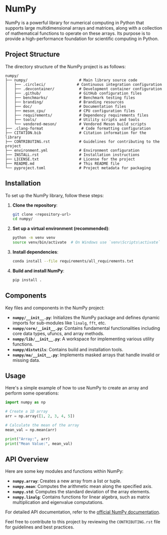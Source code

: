 # NumPy
NumPy is a powerful library for numerical computing in Python that supports large multidimensional arrays and matrices, along with a collection of mathematical functions to operate on these arrays. Its purpose is to provide a high-performance foundation for scientific computing in Python.

## Project Structure
The directory structure of the NumPy project is as follows:

```
numpy/
├── numpy/                       # Main library source code
│   ├── .circleci/              # Continuous integration configuration
│   ├── .devcontainer/           # Development container configuration
│   ├── .github/                 # GitHub configuration files
│   ├── benchmarks/              # Benchmark testing files
│   ├── branding/                # Branding resources
│   ├── doc/                     # Documentation files
│   ├── meson_cpu/               # CPU configuration files
│   ├── requirements/            # Dependency requirements files
│   ├── tools/                   # Utility scripts and tools
│   └── vendored-meson/          # Vendored Meson build scripts
├── .clang-format                 # Code formatting configuration
├── CITATION.bib                 # Citation information for the library
├── CONTRIBUTING.rst             # Guidelines for contributing to the project
├── environment.yml              # Environment configuration
├── INSTALL.rst                  # Installation instructions
├── LICENSE.txt                  # License for the project
├── README.md                    # This README file
└── pyproject.toml               # Project metadata for packaging
```

## Installation
To set up the NumPy library, follow these steps:

1. **Clone the repository**:
   ```bash
   git clone <repository-url>
   cd numpy/
   ```

2. **Set up a virtual environment (recommended)**:
   ```bash
   python -m venv venv
   source venv/bin/activate  # On Windows use `venv\Scripts\activate`
   ```

3. **Install dependencies**:
   ```bash
   conda install --file requirements/all_requirements.txt
   ```

4. **Build and install NumPy**:
   ```bash
   pip install .
   ```

## Components
Key files and components in the NumPy project:

- **`numpy/__init__.py`**: Initializes the NumPy package and defines dynamic imports for sub-modules like `linalg`, `fft`, etc.
- **`numpy/core/__init__.py`**: Contains fundamental functionalities including core data types, ufuncs, and array methods.
- **`numpy/lib/__init__.py`**: A workspace for implementing various utility functions.
- **`numpy/distutils`**: Contains build and installation tools.
- **`numpy/ma/__init__.py`**: Implements masked arrays that handle invalid or missing data.

## Usage
Here's a simple example of how to use NumPy to create an array and perform some operations:

```python
import numpy as np

# Create a 1D array
arr = np.array([1, 2, 3, 4, 5])

# Calculate the mean of the array
mean_val = np.mean(arr)

print("Array:", arr)
print("Mean Value:", mean_val)
```

## API Overview
Here are some key modules and functions within NumPy:

- **`numpy.array`**: Creates a new array from a list or tuple.
- **`numpy.mean`**: Computes the arithmetic mean along the specified axis.
- **`numpy.std`**: Computes the standard deviation of the array elements.
- **`numpy.linalg`**: Contains functions for linear algebra, such as matrix multiplication and eigenvalue computations.

For detailed API documentation, refer to the [official NumPy documentation](https://numpy.org/doc/stable/).

Feel free to contribute to this project by reviewing the `CONTRIBUTING.rst` file for guidelines and best practices.